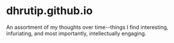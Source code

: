# dhrutip.github.io

An assortment of my thoughts over time--things I find interesting, infuriating, and most importantly, intellectually engaging. 